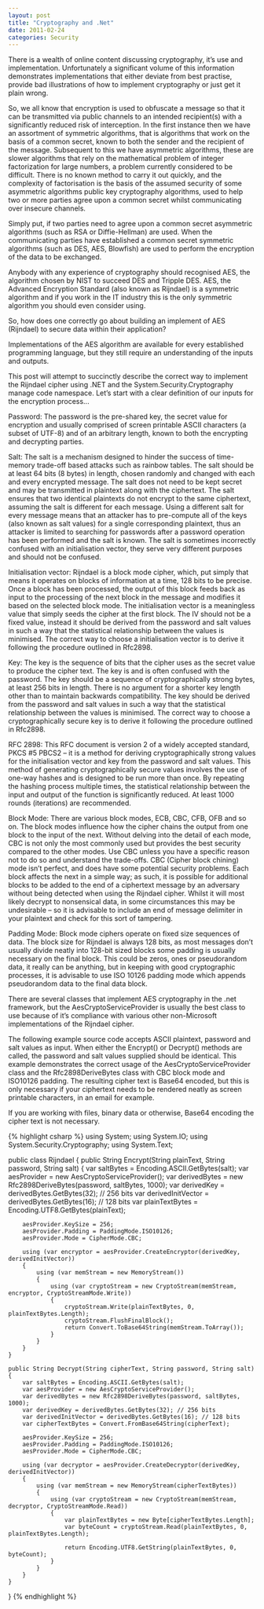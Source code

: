 ```yaml
---
layout: post
title: "Cryptography and .Net"
date: 2011-02-24
categories: Security
---
```


There is a wealth of online content discussing cryptography, it’s use and implementation. Unfortunately a significant volume of this information demonstrates implementations that either deviate from best practise, provide bad illustrations of how to implement cryptography or just get it plain wrong.

So, we all know that encryption is used to obfuscate a message so that it can be transmitted via public channels to an intended recipient(s) with a significantly reduced risk of interception. In the first instance then we have an assortment of symmetric algorithms, that is algorithms that work on the basis of a common secret, known to both the sender and the recipient of the message. Subsequent to this we have asymmetric algorithms, these are slower algorithms that rely on the mathematical problem of integer factorization for large numbers, a problem currently considered to be difficult. There is no known method to carry it out quickly, and the complexity of factorisation is the basis of the assumed security of some asymmetric algorithms public key cryptography algorithms, used to help two or more parties agree upon a common secret whilst communicating over insecure channels.

Simply put, if two parties need to agree upon a common secret asymmetric algorithms (such as RSA or Diffie-Hellman) are used. When the communicating parties have established a common secret symmetric algorithms (such as DES, AES, Blowfish) are used to perform the encryption of the data to be exchanged.

Anybody with any experience of cryptography should recognised AES, the algorithm chosen by NIST to succeed DES and Tripple DES. AES, the Advanced Encryption Standard (also known as Rijndael) is a symmetric algorithm and if you work in the IT industry this is the only symmetric algorithm you should even consider using.

So, how does one correctly go about building an implement of AES (Rijndael) to secure data within their application?

Implementations of the AES algorithm are available for every established programming language, but they still require an understanding of the inputs and outputs.

This post will attempt to succinctly describe the correct way to implement the Rijndael cipher using .NET and the System.Security.Cryptography manage code namespace. Let’s start with a clear definition of our inputs for the encryption process...

Password: The password is the pre-shared key, the secret value for encryption and usually comprised of screen printable ASCII characters (a subset of UTF-8) and of an arbitrary length, known to both the encrypting and decrypting parties.

Salt: The salt is a mechanism designed to hinder the success of time-memory trade-off based attacks such as rainbow tables. The salt should be at least 64 bits (8 bytes) in length, chosen randomly and changed with each and every encrypted message. The salt does not need to be kept secret and may be transmitted in plaintext along with the ciphertext. The salt ensures that two identical plaintexts do not encrypt to the same ciphertext, assuming the salt is different for each message. Using a different salt for every message means that an attacker has to pre-compute all of the keys (also known as salt values) for a single corresponding plaintext, thus an attacker is limited to searching for passwords after a password operation has been performed and the salt is known. The salt is sometimes incorrectly confused with an initialisation vector, they serve very different purposes and should not be confused.

Initialisation vector: Rijndael is a block mode cipher, which, put simply that means it operates on blocks of information at a time, 128 bits to be precise. Once a block has been processed, the output of this block feeds back as input to the processing of the next block in the message and modifies it based on the selected block mode. The initialisation vector is a meaningless value that simply seeds the cipher at the first block. The IV should not be a fixed value, instead it should be derived from the password and salt values in such a way that the statistical relationship between the values is minimised. The correct way to choose a initialisation vector is to derive it following the procedure outlined in Rfc2898.

Key: The key is the sequence of bits that the cipher uses as the secret value to produce the cipher text. The key is and is often confused with the password. The key should be a sequence of cryptographically strong bytes, at least 256 bits in length. There is no argument for a shorter key length other than to maintain backwards compatibility. The key should be derived from the password and salt values in such a way that the statistical relationship between the values is minimised. The correct way to choose a cryptographically secure key is to derive it following the procedure outlined in Rfc2898.

RFC 2898: This RFC document is version 2 of a widely accepted standard, PKCS #5 PBCS2 – it is a method for deriving cryptographically strong values for the initialisation vector and key from the password and salt values. This method of generating cryptographically secure values involves the use of one-way hashes and is designed to be run more than once. By repeating the hashing process multiple times, the statistical relationship between the input and output of the function is significantly reduced. At least 1000 rounds (iterations) are recommended.

Block Mode: There are various block modes, ECB, CBC, CFB, OFB and so on. The block modes influence how the cipher chains the output from one block to the input of the next. Without delving into the detail of each mode, CBC is not only the most commonly used but provides the best security compared to the other modes. Use CBC unless you have a specific reason not to do so and understand the trade-offs. CBC (Cipher block chining) mode isn’t perfect, and does have some potential security problems. Each block affects the next in a simple way; as such, it is possible for additional blocks to be added to the end of a ciphertext message by an adversary without being detected when using the Rijndael cipher. Whilst it will most likely decrypt to nonsensical data, in some circumstances this may be undesirable – so it is advisable to include an end of message delimiter in your plaintext and check for this sort of tampering.

Padding Mode: Block mode ciphers operate on fixed size sequences of data. The block size for Rijndael is always 128 bits, as most messages don’t usually divide neatly into 128-bit sized blocks some padding is usually necessary on the final block. This could be zeros, ones or pseudorandom data, it really can be anything, but in keeping with good cryptographic processes, it is advisable to use ISO 10126 padding mode which appends pseudorandom data to the final data block.

There are several classes that implement AES cryptography in the .net framework, but the AesCryptoServiceProvider is usually the best class to use because of it’s compliance with various other non-Microsoft implementations of the Rijndael cipher.

The following example source code accepts ASCII plaintext, password and salt values as input. When either the Encrypt() or Decrypt() methods are called, the password and salt values supplied should be identical. This example demonstrates the correct usage of the AesCryptoServiceProvider class and the Rfc2898DeriveBytes class with CBC block mode and ISO10126 padding. The resulting cipher text is Base64 encoded, but this is only necessary if your ciphertext needs to be rendered neatly as screen printable characters, in an email for example.

If you are working with files, binary data or otherwise, Base64 encoding the cipher text is not necessary.

{% highlight csharp %}
using System;
using System.IO;
using System.Security.Cryptography;
using System.Text;

public class Rijndael
{
    public String Encrypt(String plainText, String password, String salt)
    {
        var saltBytes = Encoding.ASCII.GetBytes(salt);
        var aesProvider = new AesCryptoServiceProvider();
        var derivedBytes = new Rfc2898DeriveBytes(password, saltBytes, 1000);
        var derivedKey = derivedBytes.GetBytes(32); // 256 bits
        var derivedInitVector = derivedBytes.GetBytes(16); // 128 bits
        var plainTextBytes = Encoding.UTF8.GetBytes(plainText);

        aesProvider.KeySize = 256;
        aesProvider.Padding = PaddingMode.ISO10126;
        aesProvider.Mode = CipherMode.CBC;

        using (var encryptor = aesProvider.CreateEncryptor(derivedKey, derivedInitVector))
        {
            using (var memStream = new MemoryStream())
            {
                using (var cryptoStream = new CryptoStream(memStream, encryptor, CryptoStreamMode.Write))
                {
                    cryptoStream.Write(plainTextBytes, 0, plainTextBytes.Length);
                    cryptoStream.FlushFinalBlock();
                    return Convert.ToBase64String(memStream.ToArray());
                }
            }
        }
    }

    public String Decrypt(String cipherText, String password, String salt)
    {
        var saltBytes = Encoding.ASCII.GetBytes(salt);
        var aesProvider = new AesCryptoServiceProvider();
        var derivedBytes = new Rfc2898DeriveBytes(password, saltBytes, 1000);
        var derivedKey = derivedBytes.GetBytes(32); // 256 bits
        var derivedInitVector = derivedBytes.GetBytes(16); // 128 bits
        var cipherTextBytes = Convert.FromBase64String(cipherText);

        aesProvider.KeySize = 256;
        aesProvider.Padding = PaddingMode.ISO10126;
        aesProvider.Mode = CipherMode.CBC;

        using (var decryptor = aesProvider.CreateDecryptor(derivedKey, derivedInitVector))
        {
            using (var memStream = new MemoryStream(cipherTextBytes))
            {
                using (var cryptoStream = new CryptoStream(memStream, decryptor, CryptoStreamMode.Read))
                {
                    var plainTextBytes = new Byte[cipherTextBytes.Length];
                    var byteCount = cryptoStream.Read(plainTextBytes, 0, plainTextBytes.Length);

                    return Encoding.UTF8.GetString(plainTextBytes, 0, byteCount);
                }
            }
        }
    }
}
{% endhighlight %}